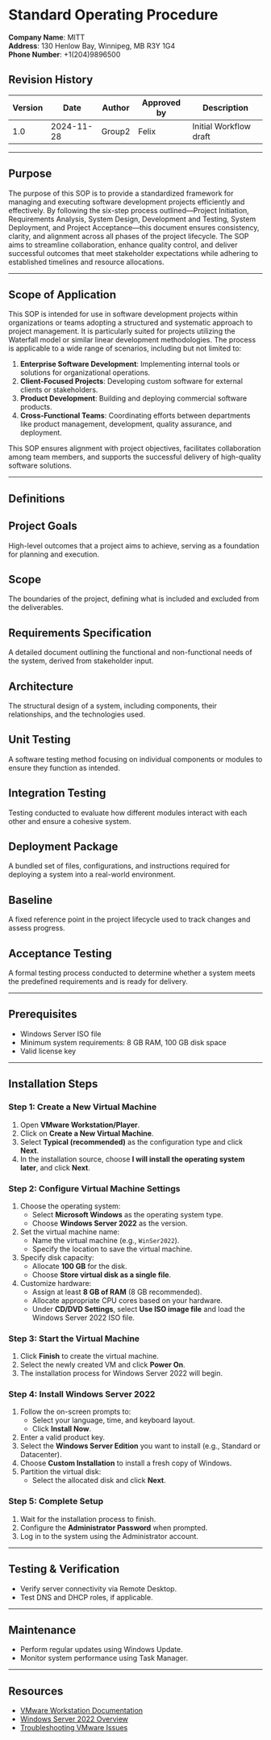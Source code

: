 
# Standard Operating Procedure

**Company Name**: MITT  
**Address**: 130 Henlow Bay, Winnipeg, MB R3Y 1G4  
**Phone Number**: +1(204)9896500  
## Revision History
| Version | Date       | Author  | Approved by  | Description      |
|---------|------------|---------|--------------|------------------|
|  1.0    | 2024-11-28 | Group2  | Felix        |Initial Workflow draft


---

## Purpose
The purpose of this SOP is to provide a standardized framework for managing and executing software development projects efficiently and effectively. By following the six-step process outlined—Project Initiation, Requirements Analysis, System Design, Development and Testing, System Deployment, and Project Acceptance—this document ensures consistency, clarity, and alignment across all phases of the project lifecycle. The SOP aims to streamline collaboration, enhance quality control, and deliver successful outcomes that meet stakeholder expectations while adhering to established timelines and resource allocations.

---

## Scope of Application

This SOP is intended for use in software development projects within organizations or teams adopting a structured and systematic approach to project management. It is particularly suited for projects utilizing the Waterfall model or similar linear development methodologies. The process is applicable to a wide range of scenarios, including but not limited to:

1. **Enterprise Software Development**: Implementing internal tools or solutions for organizational operations.
2. **Client-Focused Projects**: Developing custom software for external clients or stakeholders.
3. **Product Development**: Building and deploying commercial software products.
4. **Cross-Functional Teams**: Coordinating efforts between departments like product management, development, quality assurance, and deployment.

This SOP ensures alignment with project objectives, facilitates collaboration among team members, and supports the successful delivery of high-quality software solutions.

---

## Definitions

## Project Goals
High-level outcomes that a project aims to achieve, serving as a foundation for planning and execution.

## Scope
The boundaries of the project, defining what is included and excluded from the deliverables.

## Requirements Specification
A detailed document outlining the functional and non-functional needs of the system, derived from stakeholder input.

## Architecture
The structural design of a system, including components, their relationships, and the technologies used.

## Unit Testing
A software testing method focusing on individual components or modules to ensure they function as intended.

## Integration Testing
Testing conducted to evaluate how different modules interact with each other and ensure a cohesive system.

## Deployment Package
A bundled set of files, configurations, and instructions required for deploying a system into a real-world environment.

## Baseline
A fixed reference point in the project lifecycle used to track changes and assess progress.

## Acceptance Testing
A formal testing process conducted to determine whether a system meets the predefined requirements and is ready for delivery.

---

## Prerequisites
- Windows Server ISO file
- Minimum system requirements: 8 GB RAM, 100 GB disk space
- Valid license key

---

## Installation Steps

### **Step 1: Create a New Virtual Machine**
1. Open **VMware Workstation/Player**.
2. Click on **Create a New Virtual Machine**.
3. Select **Typical (recommended)** as the configuration type and click **Next**.
4. In the installation source, choose **I will install the operating system later**, and click **Next**.


### **Step 2: Configure Virtual Machine Settings**
1. Choose the operating system:
   - Select **Microsoft Windows** as the operating system type.
   - Choose **Windows Server 2022** as the version.
2. Set the virtual machine name:
   - Name the virtual machine (e.g., `WinSer2022`).
   - Specify the location to save the virtual machine.
3. Specify disk capacity:
   - Allocate **100 GB** for the disk.
   - Choose **Store virtual disk as a single file**.
4. Customize hardware:
   - Assign at least **8 GB of RAM** (8 GB recommended).
   - Allocate appropriate CPU cores based on your hardware.
   - Under **CD/DVD Settings**, select **Use ISO image file** and load the Windows Server 2022 ISO file.

### **Step 3: Start the Virtual Machine**
1. Click **Finish** to create the virtual machine.
2. Select the newly created VM and click **Power On**.
3. The installation process for Windows Server 2022 will begin.

### **Step 4: Install Windows Server 2022**
1. Follow the on-screen prompts to:
   - Select your language, time, and keyboard layout.
   - Click **Install Now**.
2. Enter a valid product key.
3. Select the **Windows Server Edition** you want to install (e.g., Standard or Datacenter).
4. Choose **Custom Installation** to install a fresh copy of Windows.
5. Partition the virtual disk:
   - Select the allocated disk and click **Next**.

### **Step 5: Complete Setup**
1. Wait for the installation process to finish.
2. Configure the **Administrator Password** when prompted.
3. Log in to the system using the Administrator account.

---

## Testing & Verification
- Verify server connectivity via Remote Desktop.
- Test DNS and DHCP roles, if applicable.

---

## Maintenance
- Perform regular updates using Windows Update.
- Monitor system performance using Task Manager.

---

## Resources
- [VMware Workstation Documentation](https://www.vmware.com/products/workstation-pro.html)
- [Windows Server 2022 Overview](https://www.microsoft.com/en-us/windows-server)
- [Troubleshooting VMware Issues](https://kb.vmware.com/)
